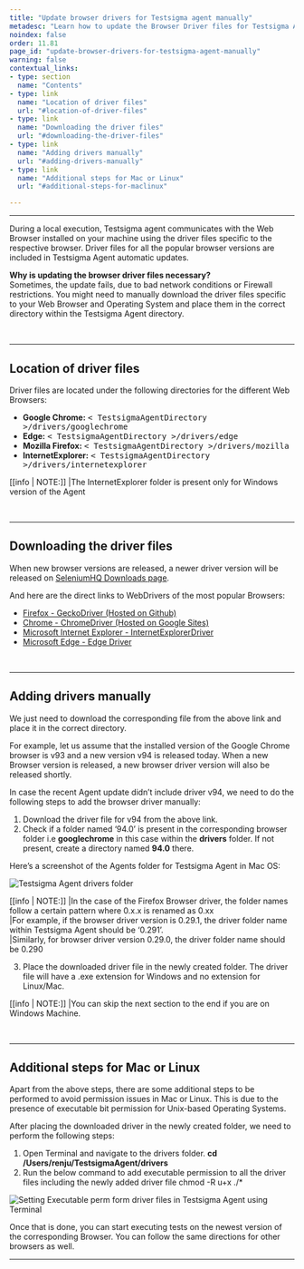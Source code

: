 ```yaml
---
title: "Update browser drivers for Testsigma agent manually"
metadesc: "Learn how to update the Browser Driver files for Testsigma Agent manually if update fails, due to bad network conditions or Firewall restrictions."
noindex: false
order: 11.81
page_id: "update-browser-drivers-for-testsigma-agent-manually"
warning: false
contextual_links:
- type: section
  name: "Contents"
- type: link
  name: "Location of driver files"
  url: "#location-of-driver-files"
- type: link
  name: "Downloading the driver files"
  url: "#downloading-the-driver-files"
- type: link
  name: "Adding drivers manually"
  url: "#adding-drivers-manually"
- type: link
  name: "Additional steps for Mac or Linux"
  url: "#additional-steps-for-maclinux"

---
```


---

During a local execution, Testsigma agent communicates with the Web Browser installed on your machine using the driver files specific to the respective browser. Driver files for all the popular browser versions are included in Testsigma Agent automatic updates.

**Why is updating the browser driver files necessary?**<br>
Sometimes, the update fails, due to bad network conditions or Firewall restrictions. You might need to manually download the driver files specific to your Web Browser and Operating System and place them in the correct directory within the Testsigma Agent directory.

<br>

---

## **Location of driver files**

Driver files are located under the following directories for the different Web Browsers:<br>
- **Google Chrome:** <kbd>< TestsigmaAgentDirectory >/drivers/googlechrome</kbd>
- **Edge:** <kbd>< TestsigmaAgentDirectory >/drivers/edge </kbd>
- **Mozilla Firefox:** <kbd> < TestsigmaAgentDirectory >/drivers/mozilla</kbd>
- **InternetExplorer:** <kbd> < TestsigmaAgentDirectory >/drivers/internetexplorer</kbd>

[[info | NOTE:]]
|The InternetExplorer folder is present only for Windows version of the Agent

<br>

---

## **Downloading the driver files**

When new browser versions are released, a newer driver version will be released on [SeleniumHQ Downloads page](http://www.seleniumhq.org/download/).

And here are the direct links to WebDrivers of the most popular Browsers:<br>
* [Firefox - GeckoDriver (Hosted on Github)](https://github.com/mozilla/geckodriver/releases)<br>
* [Chrome - ChromeDriver (Hosted on Google Sites)](https://sites.google.com/chromium.org/driver/)<br>
* [Microsoft Internet Explorer - InternetExplorerDriver](https://www.seleniumhq.org/download/)<br>
* [Microsoft Edge - Edge Driver](https://developer.microsoft.com/en-us/microsoft-edge/tools/webdriver/)<br>

<br>

---

## **Adding drivers manually**

We just need to download the corresponding file from the above link and place it in the correct directory.

For example, let us assume that the installed version of the Google Chrome browser is v93 and a new version v94 is released today. When a new Browser version is released, a new browser driver version will also be released shortly.

In case the recent Agent update didn’t include driver v94, we need to do the following steps to add the browser driver manually:

1. Download the driver file for v94 from the above link.
2. Check if a folder named ‘94.0’ is present in the corresponding browser folder i.e **googlechrome** in this case within the **drivers** folder. If not present, create a directory named **94.0** there.

Here’s a screenshot of the Agents folder for Testsigma Agent in Mac OS:

![Testsigma Agent drivers folder](https://docs.testsigma.com/images/update-drivers-manually/testsigma-agent-drivers-folder.png)

[[info | NOTE:]]
|In the case of the Firefox Browser driver, the folder names follow a certain pattern where 0.x.x is renamed as 0.xx<br>
|For example, if the browser driver version is 0.29.1, the driver folder name within Testsigma Agent should be ‘0.291’.<br>
|Similarly, for browser driver version 0.29.0, the driver folder name should be 0.290

3. Place the downloaded driver file in the newly created folder. The driver file will have a .exe extension for Windows and no extension for Linux/Mac.

[[info | NOTE:]]
|You can skip the next section to the end if you are on Windows Machine.

<br>

---

## **Additional steps for Mac or Linux**
Apart from the above steps, there are some additional steps to be performed to avoid permission issues in Mac or Linux. This is due to the presence of executable bit permission for Unix-based Operating Systems.




After placing the downloaded driver in the newly created folder, we need to perform the following steps:

1. Open Terminal and navigate to the drivers folder.
**cd /Users/renju/TestsigmaAgent/drivers**
2. Run the below command to add executable permission to all the driver files including the newly added driver file
chmod -R u+x ./*

![Setting Executable perm form driver files in Testsigma Agent using Terminal](https://docs.testsigma.com/images/update-drivers-manually/ts-agent-set-exec-permission-new-driver.png)

Once that is done, you can start executing tests on the newest version of the corresponding Browser. You can follow the same directions for other browsers as well.


---